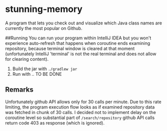 # stunning-memory
A program that lets you check out and visualize which Java class names are currently the most popular on Github.

##Running
You can run your program within IntelliJ IDEA but you won't experience auto-refresh that happens when coroutine ends examining repository,
because terminal window is cleared at that moment (unfortunately IntelliJ 'terminal' is not the real terminal and does not allow for clearing content).
1. Build the jar with `./gradlew jar`
2. Run with .. TO BE DONE

## Remarks
Unfortunately github API allows only for 30 calls per minute. Due to this rate limiting, the program execution flow looks as if examined repository
data was fetched in chunk of 30 calls. I decided not to implement delay on the coroutine level so substantial part of `/search/repository` github API 
calls return code 403 as response (which is ignored).